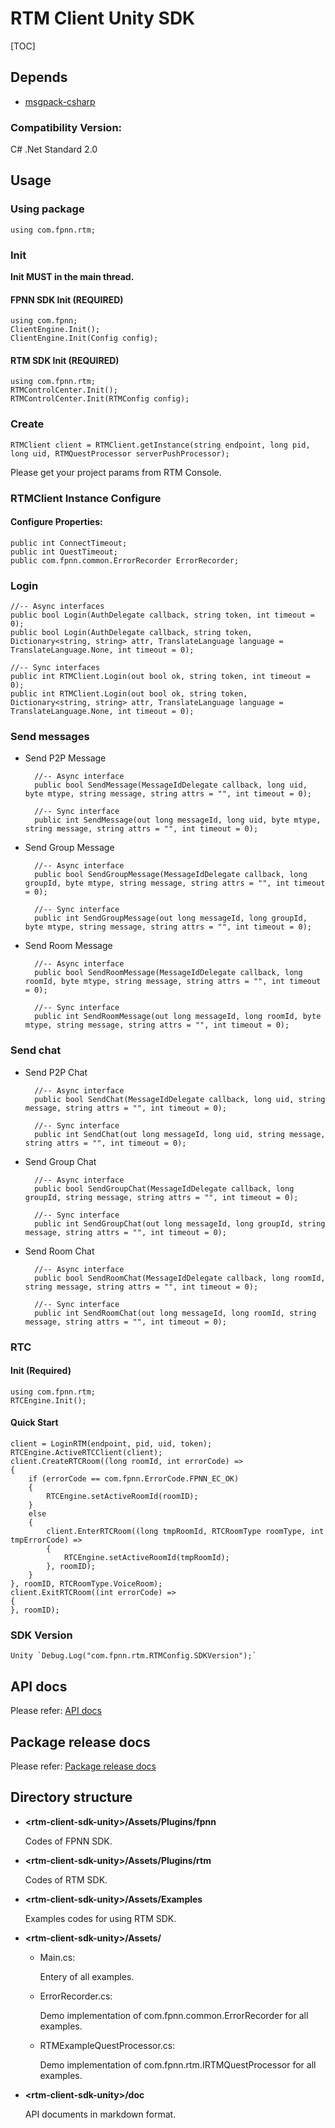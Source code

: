# RTM Client Unity SDK

[TOC]

## Depends

* [msgpack-csharp](https://github.com/highras/msgpack-csharp)

### Compatibility Version:

C# .Net Standard 2.0

## Usage

### Using package

	using com.fpnn.rtm;

### Init

**Init MUST in the main thread.**

#### FPNN SDK Init (REQUIRED)

	using com.fpnn;
	ClientEngine.Init();
	ClientEngine.Init(Config config);

#### RTM SDK Init (REQUIRED)

	using com.fpnn.rtm;
	RTMControlCenter.Init();
	RTMControlCenter.Init(RTMConfig config);

### Create

	RTMClient client = RTMClient.getInstance(string endpoint, long pid, long uid, RTMQuestProcessor serverPushProcessor);

Please get your project params from RTM Console.

### RTMClient Instance Configure

#### Configure Properties:

	public int ConnectTimeout;
	public int QuestTimeout;
	public com.fpnn.common.ErrorRecorder ErrorRecorder;

### Login

	//-- Async interfaces
	public bool Login(AuthDelegate callback, string token, int timeout = 0);
	public bool Login(AuthDelegate callback, string token, Dictionary<string, string> attr, TranslateLanguage language = TranslateLanguage.None, int timeout = 0);

	//-- Sync interfaces
	public int RTMClient.Login(out bool ok, string token, int timeout = 0);
	public int RTMClient.Login(out bool ok, string token, Dictionary<string, string> attr, TranslateLanguage language = TranslateLanguage.None, int timeout = 0);

### Send messages

* Send P2P Message

		//-- Async interface
		public bool SendMessage(MessageIdDelegate callback, long uid, byte mtype, string message, string attrs = "", int timeout = 0);

		//-- Sync interface
		public int SendMessage(out long messageId, long uid, byte mtype, string message, string attrs = "", int timeout = 0);


* Send Group Message
	
		//-- Async interface
		public bool SendGroupMessage(MessageIdDelegate callback, long groupId, byte mtype, string message, string attrs = "", int timeout = 0);

		//-- Sync interface
		public int SendGroupMessage(out long messageId, long groupId, byte mtype, string message, string attrs = "", int timeout = 0);

* Send Room Message

		//-- Async interface
		public bool SendRoomMessage(MessageIdDelegate callback, long roomId, byte mtype, string message, string attrs = "", int timeout = 0);

		//-- Sync interface
		public int SendRoomMessage(out long messageId, long roomId, byte mtype, string message, string attrs = "", int timeout = 0);


### Send chat

* Send P2P Chat

		//-- Async interface
		public bool SendChat(MessageIdDelegate callback, long uid, string message, string attrs = "", int timeout = 0);

		//-- Sync interface
		public int SendChat(out long messageId, long uid, string message, string attrs = "", int timeout = 0);


* Send Group Chat
	
		//-- Async interface
		public bool SendGroupChat(MessageIdDelegate callback, long groupId, string message, string attrs = "", int timeout = 0);

		//-- Sync interface
		public int SendGroupChat(out long messageId, long groupId, string message, string attrs = "", int timeout = 0);

* Send Room Chat

		//-- Async interface
		public bool SendRoomChat(MessageIdDelegate callback, long roomId, string message, string attrs = "", int timeout = 0);

		//-- Sync interface
		public int SendRoomChat(out long messageId, long roomId, string message, string attrs = "", int timeout = 0);

### RTC

#### Init (Required)
	using com.fpnn.rtm;
	RTCEngine.Init();

#### Quick Start
	client = LoginRTM(endpoint, pid, uid, token);
	RTCEngine.ActiveRTCClient(client);
    client.CreateRTCRoom((long roomId, int errorCode) =>
    {
        if (errorCode == com.fpnn.ErrorCode.FPNN_EC_OK)
        {
            RTCEngine.setActiveRoomId(roomID);
        }
        else
        {
            client.EnterRTCRoom((long tmpRoomId, RTCRoomType roomType, int tmpErrorCode) =>
            {
                RTCEngine.setActiveRoomId(tmpRoomId);
            }, roomID);
        }
    }, roomID, RTCRoomType.VoiceRoom);
    client.ExitRTCRoom((int errorCode) =>
    {
    }, roomID);

### SDK Version

	Unity `Debug.Log("com.fpnn.rtm.RTMConfig.SDKVersion");`

## API docs

Please refer: [API docs](doc/API.md)

## Package release docs

Please refer: [Package release docs](doc/PackageRelease.md)

## Directory structure

* **\<rtm-client-sdk-unity\>/Assets/Plugins/fpnn**

	Codes of FPNN SDK.

* **\<rtm-client-sdk-unity\>/Assets/Plugins/rtm**

	Codes of RTM SDK.

* **\<rtm-client-sdk-unity\>/Assets/Examples**

	Examples codes for using RTM SDK.

* **\<rtm-client-sdk-unity\>/Assets/**

	* Main.cs:

		Entery of all examples.

	* ErrorRecorder.cs:

		Demo implementation of com.fpnn.common.ErrorRecorder for all examples.

	* RTMExampleQuestProcessor.cs:

		Demo implementation of com.fpnn.rtm.IRTMQuestProcessor for all examples.

* **\<rtm-client-sdk-unity\>/doc**

	API documents in markdown format.